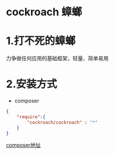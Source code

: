 # cockroach 蟑螂


# 1.打不死的蟑螂

力争做任何应用的基础框架，轻量、简单易用

# 2.安装方式
 
* composer 

```json
{
    "require":{
        "cockroach/cockroach" : "*"
    }
}
```

[composer地址](https://packagist.org/packages/cockroach/cockroach)